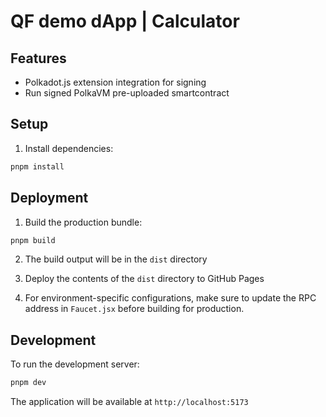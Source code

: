 # QF demo dApp | Calculator

## Features

- Polkadot.js extension integration for signing
- Run signed PolkaVM pre-uploaded smartcontract

## Setup

1. Install dependencies:
```bash
pnpm install
```

## Deployment

1. Build the production bundle:
```bash
pnpm build
```

2. The build output will be in the `dist` directory

3. Deploy the contents of the `dist` directory to GitHub Pages

4. For environment-specific configurations, make sure to update the RPC address in `Faucet.jsx` before building for production.

## Development

To run the development server:
```bash
pnpm dev
```

The application will be available at `http://localhost:5173`
